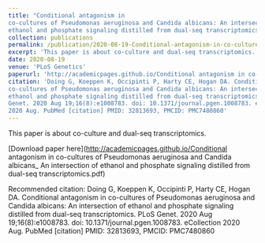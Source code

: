 ```yaml
---
title: "Conditional antagonism in
co-cultures of Pseudomonas aeruginosa and Candida albicans: An intersection of
ethanol and phosphate signaling distilled from dual-seq transcriptomics"
collection: publications
permalink: /publication/2020-08-19-Conditional-antagonism-in-co-cultures-of-Pseudomonas-aeruginosa-and-Candida-albicans:-An-intersection-of-ethanol-and-phosphate-signaling-distilled-from-dual-seq transcriptomics
excerpt: 'This paper is about co-culture and dual-seq transcriptomics.'
date: 2020-08-19
venue: 'PLoS Genetics'
paperurl: 'http://academicpages.github.io/Conditional antagonism in co-cultures of Pseudomonas aeruginosa and Candida albicans_ An intersection of ethanol and phosphate signaling distilled from dual-seq transcriptomics.pdf'
citation: 'Doing G, Koeppen K, Occipinti P, Harty CE, Hogan DA. Conditional antagonism in
co-cultures of Pseudomonas aeruginosa and Candida albicans: An intersection of
ethanol and phosphate signaling distilled from dual-seq transcriptomics. PLoS
Genet. 2020 Aug 19;16(8):e1008783. doi: 10.1371/journal.pgen.1008783. eCollection
2020 Aug. PubMed [citation] PMID: 32813693, PMCID: PMC7480860'
---
```

This paper is about co-culture and dual-seq transcriptomics.

[Download paper here](http://academicpages.github.io/Conditional antagonism in co-cultures of Pseudomonas aeruginosa and Candida albicans_ An intersection of ethanol and phosphate signaling distilled from dual-seq transcriptomics.pdf)

Recommended citation: Doing G, Koeppen K, Occipinti P, Harty CE, Hogan DA. Conditional antagonism in
co-cultures of Pseudomonas aeruginosa and Candida albicans: An intersection of
ethanol and phosphate signaling distilled from dual-seq transcriptomics. PLoS
Genet. 2020 Aug 19;16(8):e1008783. doi: 10.1371/journal.pgen.1008783. eCollection
2020 Aug. PubMed [citation] PMID: 32813693, PMCID: PMC7480860